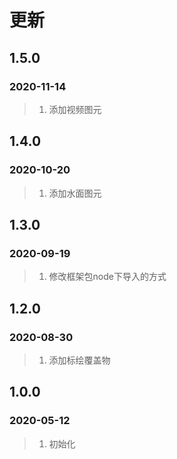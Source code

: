 # 更新

## 1.5.0

### 2020-11-14

> 1. 添加视频图元

## 1.4.0

### 2020-10-20

> 1. 添加水面图元

## 1.3.0

### 2020-09-19

> 1. 修改框架包node下导入的方式

## 1.2.0

### 2020-08-30

> 1. 添加标绘覆盖物

## 1.0.0

### 2020-05-12

> 1. 初始化
